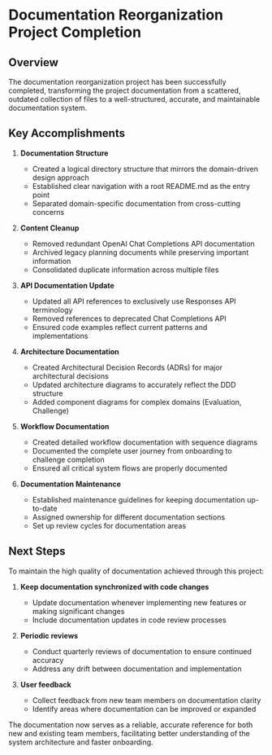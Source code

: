 # Documentation Reorganization Project Completion

## Overview

The documentation reorganization project has been successfully completed, transforming the project documentation from a scattered, outdated collection of files to a well-structured, accurate, and maintainable documentation system.

## Key Accomplishments

1. **Documentation Structure**
   - Created a logical directory structure that mirrors the domain-driven design approach
   - Established clear navigation with a root README.md as the entry point
   - Separated domain-specific documentation from cross-cutting concerns

2. **Content Cleanup**
   - Removed redundant OpenAI Chat Completions API documentation
   - Archived legacy planning documents while preserving important information
   - Consolidated duplicate information across multiple files

3. **API Documentation Update**
   - Updated all API references to exclusively use Responses API terminology
   - Removed references to deprecated Chat Completions API
   - Ensured code examples reflect current patterns and implementations

4. **Architecture Documentation**
   - Created Architectural Decision Records (ADRs) for major architectural decisions
   - Updated architecture diagrams to accurately reflect the DDD structure
   - Added component diagrams for complex domains (Evaluation, Challenge)

5. **Workflow Documentation**
   - Created detailed workflow documentation with sequence diagrams
   - Documented the complete user journey from onboarding to challenge completion
   - Ensured all critical system flows are properly documented

6. **Documentation Maintenance**
   - Established maintenance guidelines for keeping documentation up-to-date
   - Assigned ownership for different documentation sections
   - Set up review cycles for documentation areas

## Next Steps

To maintain the high quality of documentation achieved through this project:

1. **Keep documentation synchronized with code changes**
   - Update documentation whenever implementing new features or making significant changes
   - Include documentation updates in code review processes

2. **Periodic reviews**
   - Conduct quarterly reviews of documentation to ensure continued accuracy
   - Address any drift between documentation and implementation

3. **User feedback**
   - Collect feedback from new team members on documentation clarity
   - Identify areas where documentation can be improved or expanded

The documentation now serves as a reliable, accurate reference for both new and existing team members, facilitating better understanding of the system architecture and faster onboarding. 